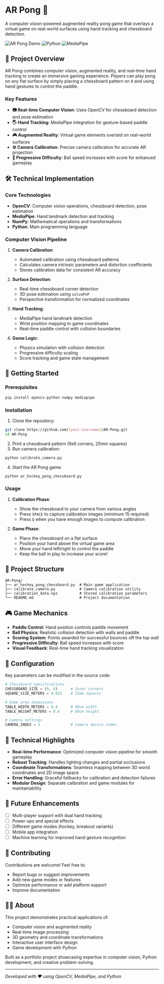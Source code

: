 # AR Pong 🏓

A computer vision-powered augmented reality pong game that overlays a virtual game on real-world surfaces using hand tracking and chessboard detection.

![AR Pong Demo](https://img.shields.io/badge/OpenCV-4.x-blue) ![Python](https://img.shields.io/badge/Python-3.7+-green) ![MediaPipe](https://img.shields.io/badge/MediaPipe-Hand%20Tracking-orange)

## 🎯 Project Overview

AR Pong combines computer vision, augmented reality, and real-time hand tracking to create an immersive gaming experience. Players can play pong on any flat surface by simply placing a chessboard pattern on it and using hand gestures to control the paddle.

### Key Features

- **📷 Real-time Computer Vision**: Uses OpenCV for chessboard detection and pose estimation
- **🖐️ Hand Tracking**: MediaPipe integration for gesture-based paddle control  
- **🎮 Augmented Reality**: Virtual game elements overlaid on real-world surfaces
- **⚙️ Camera Calibration**: Precise camera calibration for accurate AR projection
- **🎯 Progressive Difficulty**: Ball speed increases with score for enhanced gameplay

## 🛠️ Technical Implementation

### Core Technologies
- **OpenCV**: Computer vision operations, chessboard detection, pose estimation
- **MediaPipe**: Hand landmark detection and tracking
- **NumPy**: Mathematical operations and transformations
- **Python**: Main programming language

### Computer Vision Pipeline

1. **Camera Calibration**: 
   - Automated calibration using chessboard patterns
   - Calculates camera intrinsic parameters and distortion coefficients
   - Stores calibration data for consistent AR accuracy

2. **Surface Detection**:
   - Real-time chessboard corner detection
   - 3D pose estimation using `solvePnP`
   - Perspective transformation for normalized coordinates

3. **Hand Tracking**:
   - MediaPipe hand landmark detection
   - Wrist position mapping to game coordinates
   - Real-time paddle control with collision boundaries

4. **Game Logic**:
   - Physics simulation with collision detection
   - Progressive difficulty scaling
   - Score tracking and game state management

## 🚀 Getting Started

### Prerequisites

```bash
pip install opencv-python numpy mediapipe
```

### Installation

1. Clone the repository:
```bash
git clone https://github.com/[your-username]/AR-Pong.git
cd AR-Pong
```

2. Print a chessboard pattern (9x6 corners, 25mm squares)
3. Run camera calibration:
```bash
python calibrate_camera.py
```

4. Start the AR Pong game:
```bash
python ar_hockey_pong_chessboard.py
```

### Usage

1. **Calibration Phase**:
   - Show the chessboard to your camera from various angles
   - Press `SPACE` to capture calibration images (minimum 15 required)
   - Press `Q` when you have enough images to compute calibration

2. **Game Phase**:
   - Place the chessboard on a flat surface
   - Position your hand above the virtual game area
   - Move your hand left/right to control the paddle
   - Keep the ball in play to increase your score!

## 📁 Project Structure

```
AR-Pong/
├── ar_hockey_pong_chessboard.py  # Main game application
├── calibrate_camera.py           # Camera calibration utility
├── calibration_data.npz          # Stored calibration parameters
└── README.md                     # Project documentation
```

## 🎮 Game Mechanics

- **Paddle Control**: Hand position controls paddle movement
- **Ball Physics**: Realistic collision detection with walls and paddle
- **Scoring System**: Points awarded for successful bounces off the top wall
- **Progressive Difficulty**: Ball speed increases with score
- **Visual Feedback**: Real-time hand tracking visualization

## 🔧 Configuration

Key parameters can be modified in the source code:

```python
# Chessboard specifications
CHESSBOARD_SIZE = (9, 6)      # Inner corners
SQUARE_SIZE_METERS = 0.025    # 25mm squares

# Game area dimensions  
TABLE_WIDTH_METERS = 0.4      # 40cm width
TABLE_HEIGHT_METERS = 0.6     # 60cm height

# Camera settings
CAMERA_INDEX = 1              # Camera device index
```

## 🎯 Technical Highlights

- **Real-time Performance**: Optimized computer vision pipeline for smooth gameplay
- **Robust Tracking**: Handles lighting changes and partial occlusions
- **Coordinate Transformations**: Seamless mapping between 3D world coordinates and 2D image space
- **Error Handling**: Graceful fallbacks for calibration and detection failures
- **Modular Design**: Separate calibration and game modules for maintainability

## 🚀 Future Enhancements

- [ ] Multi-player support with dual hand tracking
- [ ] Power-ups and special effects
- [ ] Different game modes (hockey, breakout variants)
- [ ] Mobile app integration
- [ ] Machine learning for improved hand gesture recognition

## 🤝 Contributing

Contributions are welcome! Feel free to:
- Report bugs or suggest improvements
- Add new game modes or features  
- Optimize performance or add platform support
- Improve documentation

## 👨‍💻 About

This project demonstrates practical applications of:
- Computer vision and augmented reality
- Real-time image processing
- 3D geometry and coordinate transformations
- Interactive user interface design
- Game development with Python

Built as a portfolio project showcasing expertise in computer vision, Python development, and creative problem-solving.

---

*Developed with ❤️ using OpenCV, MediaPipe, and Python* 
